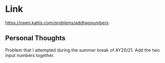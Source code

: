# Link

https://open.kattis.com/problems/addtwonumbers

## Personal Thoughts

Problem that I attempted during the summer break of AY20/21. Add the two input numbers together.

